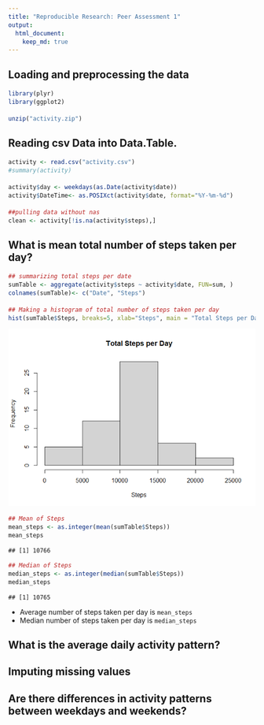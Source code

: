 ```yaml
---
title: "Reproducible Research: Peer Assessment 1"
output: 
  html_document:
    keep_md: true
---
```



## Loading and preprocessing the data

```r
library(plyr)
library(ggplot2)

unzip("activity.zip")
```

## Reading csv Data into Data.Table. 

```r
activity <- read.csv("activity.csv")
#summary(activity)

activity$day <- weekdays(as.Date(activity$date))
activity$DateTime<- as.POSIXct(activity$date, format="%Y-%m-%d")

##pulling data without nas
clean <- activity[!is.na(activity$steps),]
```

## What is mean total number of steps taken per day?

```r
## summarizing total steps per date
sumTable <- aggregate(activity$steps ~ activity$date, FUN=sum, )
colnames(sumTable)<- c("Date", "Steps")

## Making a histogram of total number of steps taken per day
hist(sumTable$Steps, breaks=5, xlab="Steps", main = "Total Steps per Day")
```

![](PA1_template_files/figure-html/unnamed-chunk-3-1.png)<!-- -->

```r
## Mean of Steps
mean_steps <- as.integer(mean(sumTable$Steps))
mean_steps
```

```
## [1] 10766
```

```r
## Median of Steps
median_steps <- as.integer(median(sumTable$Steps))
median_steps
```

```
## [1] 10765
```
- Average number of steps taken per day is `mean_steps`
- Median number of steps taken per day is `median_steps`

## What is the average daily activity pattern?



## Imputing missing values



## Are there differences in activity patterns between weekdays and weekends?
